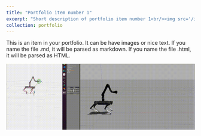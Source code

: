 ```yaml
---
title: "Portfolio item number 1"
excerpt: "Short description of portfolio item number 1<br/><img src='/images/projects/qm_control/position_cmd.gif'>"
collection: portfolio
---
```


This is an item in your portfolio. It can be have images or nice text. If you name the file .md, it will be parsed as markdown. If you name the file .html, it will be parsed as HTML. 

![sim1](../images/projects/qm_control/position_cmd.gif)